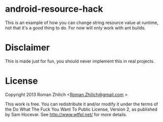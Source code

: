 android-resource-hack
====================

This is an example of how you can change string resource value at runtime, not that it's a good thing to do.
For now will only work with ant builds.

Disclaimer
==========

This is made just for fun, you should never implement this in real projects.

License
=======

 Copyright 2013 Roman Zhilich <Roman.Zhilich@gmail.com >

 This work is free. You can redistribute it and/or modify it under the
 terms of the Do What The Fuck You Want To Public License, Version 2,
 as published by Sam Hocevar. See http://www.wtfpl.net/ for more details.
